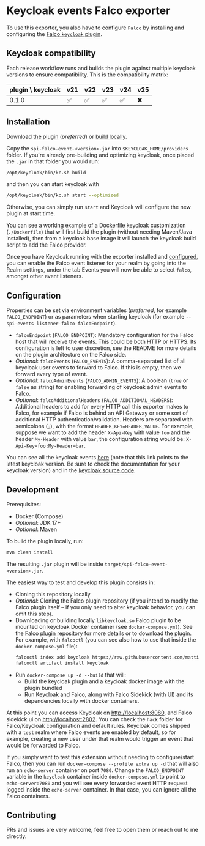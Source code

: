 # Keycloak events Falco exporter

To use this exporter, you also have to configure `Falco` by installing and configuring the [Falco
`keycloak` plugin](https://github.com/mattiaforc/falco-keycloak-plugin).

## Keycloak compatibility

Each release workflow runs and builds the plugin against multiple keycloak versions to ensure compatibility.
This is the compatibility matrix:

| plugin \ keycloak | v21 | v22 | v23 | v24 | v25 |
|-------------------|----|----|----|----|----|
| 0.1.0      | ✅  | ✅  | ✅  | ✅  | ❌  |

## Installation

Download [the plugin](https://github.com/mattiaforc/keycloak-events-falco-exporter/releases) (*preferred*)
or [build locally](#development).

Copy the `spi-falco-event-<version>.jar` into `$KEYCLOAK_HOME/providers` folder.
If you're already pre-building and optimizing keycloak, once placed the `.jar` in that folder you would run:

```bash
/opt/keycloak/bin/kc.sh build
```

and then you can start keycloak with

```bash
/opt/keycloak/bin/kc.sh start --optimized
```

Otherwise, you can simply run `start` and Keycloak will configure the new plugin at start time.

You can see a working example of a Dockerfile keycloak customization (`./Dockerfile`) that will first build the plugin
(without needing Maven/Java installed), then from a keycloak base image it will launch the keycloak build script to add
the Falco provider.

Once you have Keycloak running with the exporter installed and [configured](#configuration), you can enable the Falco event listener for your realm by going into the Realm settings, under the tab Events you will now be able to select `falco`, amongst other event listeners.

## Configuration

Properties can be set via environment variables (*preferred*, for example `FALCO_ENDPOINT`) or as parameters when
starting keycloak (for example `--spi-events-listener-falco-falcoEndpoint`).

- `falcoEndpoint` (`FALCO_ENDPOINT`): Mandatory configuration for the Falco host that will receive the events. This
  could be both HTTP or HTTPS. Its configuration is left to user discretion, see the README for more details on the
  plugin architecture on the Falco side.
- *Optional*: `falcoEvents` (`FALCO_EVENTS`): A comma-separated list of all keycloak user events to forward to Falco. If
  this is empty, then we forward every type of event.
- *Optional*: `falcoAdminEvents` (`FALCO_ADMIN_EVENTS`): A boolean (`true` or `false` as string) for enabling forwarding
  of keycloak admin events to Falco.
- *Optional*: `falcoAdditionalHeaders` (`FALCO_ADDITIONAL_HEADERS`): Additional headers to add for every HTTP call this
  exporter makes to Falco, for example if Falco is behind an API Gateway or some sort of additional HTTP
  authentication/validation.
  Headers are separated with semicolons (`;`), with the format `HEADER_KEY=HEADER_VALUE`.
  For example,
  suppose we want to add the header `X-Api-Key` with value `foo` and the header `My-Header` with value `bar`,
  the configuration string would be: `X-Api-Key=foo;My-Header=bar`.

You can see all the keycloak events [here](https://www.keycloak.org/docs/latest/server_admin/#event-types)
(note that this link points to the latest keycloak version. Be sure to check the documentation for your keycloak
version) and in
the [keycloak source code](https://github.com/keycloak/keycloak/blob/main/server-spi-private/src/main/java/org/keycloak/events/EventType.java).

## Development

Prerequisites:

- Docker (Compose)
- *Optional*: JDK 17+
- *Optional*: Maven

To build the plugin locally, run:

```bash
mvn clean install
```

The resulting `.jar` plugin will be inside `target/spi-falco-event-<version>.jar`.

The easiest way to test and develop this plugin consists in:

- Cloning this repository locally
- *Optional*: Cloning the Falco plugin repository (if you intend to modify the Falco plugin itself – if you only need to
  alter keycloak behavior, you can omit this step).
- Downloading or building locally `libkeycloak.so` Falco plugin to be mounted on keycloak Docker container (see
  `docker-compose.yml`).
  See the [Falco plugin repository](https://github.com/mattiaforc/falco-keycloak-plugin) for more
  details or to download the plugin.
  For example, with `falcoctl` (you can see also how to use that inside the `docker-compose.yml` file): 
  ```bash
  falcoctl index add keycloak https://raw.githubusercontent.com/mattiaforc/falco-keycloak-plugin/main/index.yaml
  falcoctl artifact install keycloak
  ```
- Run `docker-compose up -d --build` that will:
    - Build the keycloak plugin and a keycloak docker image with the plugin bundled
    - Run Keycloak and Falco, along with Falco Sidekick (with UI) and its dependencies locally with docker containers.

At this point you can access Keycloak on [http://localhost:8080](http://localhost:8080), and Falco sidekick ui
on [http://localhost:2802](http://localhost:2802).
You can check the `hack` folder for Falco/Keycloak configuration and default rules.
Keycloak comes shipped with a `test` realm where Falco events are enabled by default,
so for example, creating a new user under that realm would trigger an event that would be forwarded to Falco.

If you simply want to test this extension without needing to configure/start Falco,
then you can run `docker-compose --profile extra up -d` that will also run an `echo-server` container on port `7080`.
Change the `FALCO_ENDPOINT` variable in the `keycloak` container inside
`docker-compose.yml` to point to `echo-server:7080`
and you will see every forwarded event HTTP request logged inside the `echo-server` container.
In that case, you can ignore all the Falco containers.

## Contributing

PRs and issues are very welcome, feel free to open them or reach out to me directly.
